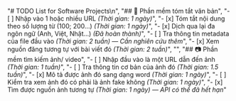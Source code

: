 "# TODO List for Software Projects\n",
    "## 📘 Phần mềm tóm tắt văn bản",
    "- [ ] Nhập vào 1 hoặc nhiều URL _(Thời gian: 1 ngày)_",
    "- [x] Tóm tắt nội dung theo số lượng từ (100; 200…) _(Thời gian: 1 ngày)_",
    "- [x] Dịch qua lại đa ngôn ngữ (Anh, Việt, Nhật…) _(Đã hoàn thành)_",
    "- [ ] Tra thông tin metadata của file đầu vào _(Thời gian: 2 tuần) — Cần nghiên cứu thêm_",
    "- [x] Xem nguồn đăng tương tự với bài viết đó _(Thời gian: 2 tuần)_",
    "",
    "## 📷 Phần mềm tìm kiếm ảnh/ video",
    "- [ ] Nhập đầu vào là một URL dẫn đến ảnh _(Thời gian: 1 tuần)_",
    "- [ ] Tra thông tin cơ bản của ảnh đó _(Thời gian: 1.5 tuần)_",
    "- [x] Mô tả được ảnh đó sang dạng word _(Thời gian: 1 ngày)_",
    "- [ ] Kiểm tra xem ảnh đó có phải là ảnh fake không _(Thời gian: 1 ngày)_",
    "- [x] Tìm được nguồn ảnh tương tự _(Thời gian: 1 ngày) — API có thể đã hết hạn_"
